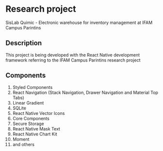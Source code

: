 # Research project
SisLab Quimic - Electronic warehouse for inventory management at IFAM Campus Parintins
## Description
This project is being developed with the React Native development framework referring to the IFAM Campus Parintins research project
## Components
1. Styled Components
2. React Navigation (Stack Navigation, Drawer Navigation and Material Top Tabs)
3. Linear Gradient
4. SQLite
5. React Native Vector Icons
6. Core Components
7. Secure Storage
8. React Native Mask Text
9. React Native Chart Kit
10. Moment
11. and others

